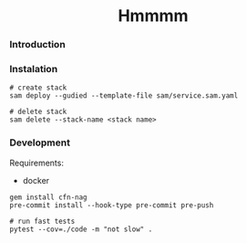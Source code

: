 <h1 align="center"> Hmmmm </h1>

### Introduction

### Instalation
```
# create stack
sam deploy --gudied --template-file sam/service.sam.yaml

# delete stack
sam delete --stack-name <stack name>
```

### Development
Requirements:
* docker

```
gem install cfn-nag
pre-commit install --hook-type pre-commit pre-push

# run fast tests
pytest --cov=./code -m "not slow" .
```
